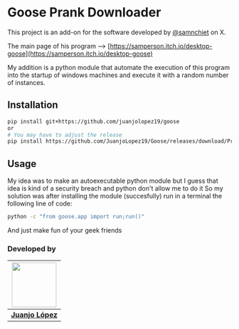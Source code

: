 # Goose Prank Downloader

This project is an add-on for the software developed by [@samnchiet](https://x.com/samnchiet) on X. 

The main page of his program --> [https://samperson.itch.io/desktop-goose](https://samperson.itch.io/desktop-goose)

My addition is a python module that automate the execution of this program into the startup of windows machines and execute it with a random number of instances.

## Installation

```bash
pip install git+https://github.com/juanjolopez19/goose
or
# You may have to adjust the release
pip install https://github.com/JuanjoLopez19/Goose/releases/download/Prank/goose_prank_downloader-0.1.0-py3-none-any.whl
```
## Usage
My idea was to make an autoexecutable python module but I guess that idea is kind of a security breach and python don't allow me to do it
So my solution was after installing the module (succesfully) run in a terminal the following line of code:
```bash
python -c "from goose.app import run;run()"
```

And just make fun of your geek friends


### Developed by

| <img src="https://avatars.githubusercontent.com/u/92031193?v=4" width="100" height="100"> |
|:--:|
| [**Juanjo López**](https://github.com/JuanjoLopez19) |
